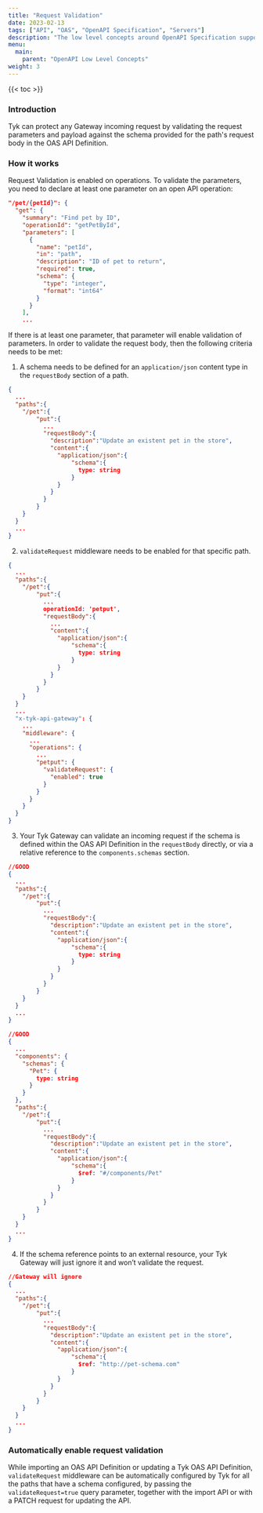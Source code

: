 ```yaml
---
title: "Request Validation"
date: 2023-02-13
tags: ["API", "OAS", "OpenAPI Specification", "Servers"]
description: "The low level concepts around OpenAPI Specification support in Tyk"
menu:
  main:
    parent: "OpenAPI Low Level Concepts"
weight: 3
---
```


{{< toc >}}

### Introduction

Tyk can protect any Gateway incoming request by validating the request
parameters and payload against the schema provided for the path's request
body in the OAS API Definition.

### How it works

Request Validation is enabled on operations. To validate the parameters,
you need to declare at least one parameter on an open API operation:

```json
"/pet/{petId}": {
  "get": {
    "summary": "Find pet by ID",
    "operationId": "getPetById",
    "parameters": [
      {
        "name": "petId",
        "in": "path",
        "description": "ID of pet to return",
        "required": true,
        "schema": {
          "type": "integer",
          "format": "int64"
        }
      }
    ],
    ...
```

If there is at least one parameter, that parameter will enable validation
of parameters. In order to validate the request body, then the following
criteria needs to be met:

1. A schema needs to be defined for an `application/json` content type in the `requestBody` section of a path.

```json
{
  ...
  "paths":{
    "/pet":{
        "put":{
          ...
          "requestBody":{
            "description":"Update an existent pet in the store",
            "content":{
              "application/json":{
                  "schema":{
                    type: string
                  }
              }
            }
          }
        }
    }
  }
  ...
}
```

2. `validateRequest` middleware needs to be enabled for that specific path.

```json
{
  ...
  "paths":{
    "/pet":{
        "put":{
          ...
          operationId: 'petput',
          "requestBody":{
            ...
            "content":{
              "application/json":{
                  "schema":{
                    type: string
                  }
              }
            }
          }
        }
    }
  }
  ...
  "x-tyk-api-gateway": {
    ...
    "middleware": {
      ...
      "operations": {
        ...
        "petput": {
          "validateRequest": {
            "enabled": true  
          }
        }
      }
    }
  }
}
```

3. Your Tyk Gateway can validate an incoming request if the schema is defined within the OAS API Definition in the `requestBody` directly, or via a relative reference to the `components.schemas` section.

```json
//GOOD
{
  ...
  "paths":{
    "/pet":{
        "put":{
          ...
          "requestBody":{
            "description":"Update an existent pet in the store",
            "content":{
              "application/json":{
                  "schema":{
                    type: string
                  }
              }
            }
          }
        }
    }
  }
  ...
}

//GOOD
{
  ...
  "components": {
    "schemas": {
      "Pet": {
        type: string
      }
    }
  },
  "paths":{
    "/pet":{
        "put":{
          ...
          "requestBody":{
            "description":"Update an existent pet in the store",
            "content":{
              "application/json":{
                  "schema":{
                    $ref: "#/components/Pet"
                  }
              }
            }
          }
        }
    }
  }
  ...
}
```

4. If the schema reference points to an external resource, your Tyk Gateway will just ignore it and won’t validate the request.

```json
//Gateway will ignore
{
  ...
  "paths":{
    "/pet":{
        "put":{
          ...
          "requestBody":{
            "description":"Update an existent pet in the store",
            "content":{
              "application/json":{
                  "schema":{
                    $ref: "http://pet-schema.com"
                  }
              }
            }
          }
        }
    }
  }
  ...
}
```

### Automatically enable request validation

While importing an OAS API Definition or updating a Tyk OAS API
Definition, `validateRequest` middleware can be automatically configured
by Tyk for all the paths that have a schema configured, by passing the
`validateRequest=true` query parameter, together with the import API or
with a PATCH request for updating the API.